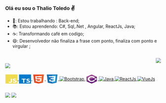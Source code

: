 ### Olá eu sou o Thalio Toledo ✌

- 🔨: Estou trabalhando : Back-end;
- 📚: Estou aprendendo: C#, Sql,.Net , Angular, ReactJs, Java;
- ☕: Transformando café em codigo; 
- 😄: Desenvolvedor não finaliza a frase com ponto, finaliza com ponto e virgular ;



##

<div align="center">

  <div align="right">
  <a href="https://github.com/Thalio-Toledo">
  <img align="top" height="250em" src="https://github-readme-stats.vercel.app/api?username=Thalio-Toledo&show_icons=true&theme=merko&include_all_commits=true&count_private=true"/>
  </div>
  
   <div align="left">
  <img height="400em"  src="https://github-readme-stats.vercel.app/api/top-langs/?username=Thalio-Toledo&layout=demo&langs_count=7&theme=merko"/>
   </div>
</div>
  
  
<div style="display: inline_block"><br>
  <img align="center" alt="JavaScript" height="30" width="40" src="https://raw.githubusercontent.com/devicons/devicon/master/icons/javascript/javascript-plain.svg">
  <img align="center" alt="TypeScripta" height="30" width="40" src="https://raw.githubusercontent.com/devicons/devicon/master/icons/typescript/typescript-plain.svg">  
  <img align="center" alt="HTML" height="30" width="40" src="https://raw.githubusercontent.com/devicons/devicon/master/icons/html5/html5-original.svg">
  <img align="center" alt="CSS" height="30" width="40" src="https://raw.githubusercontent.com/devicons/devicon/master/icons/css3/css3-original.svg"> 
  <img align="center" alt="Bootstrap" height="30" width="40" src="https://cdn.jsdelivr.net/gh/devicons/devicon/icons/bootstrap/bootstrap-original.svg" />
  <img align="center" alt="Csharp" height="30" width="40" src="https://raw.githubusercontent.com/devicons/devicon/master/icons/csharp/csharp-original.svg"> 
  <img align="center" alt="Java" height="30" width="40"  src="https://cdn.jsdelivr.net/gh/devicons/devicon/icons/java/java-original.svg" />
  <img align="center" alt="ReactJs" height="30" width="40" src="https://cdn.jsdelivr.net/gh/devicons/devicon/icons/react/react-original.svg" />
  <img align="center" alt="VueJs" height="30" width="40" src="https://cdn.jsdelivr.net/gh/devicons/devicon/icons/vuejs/vuejs-original-wordmark.svg" />
  

</div>

##

<div>


 <a href="https://discord.gg/dsrPH9kP" target="_blank"><img src="https://img.shields.io/badge/Discord-7289DA?style=for-the-badge&logo=discord&logoColor=white" target="_blank"></a> 
  <a href="https://www.linkedin.com/in/thalio-toledo-a7825023b/" target="_blank"><img src="https://img.shields.io/badge/-LinkedIn-%230077B5?style=for-the-badge&logo=linkedin&logoColor=white" target="_blank"></a>
</div>

##


